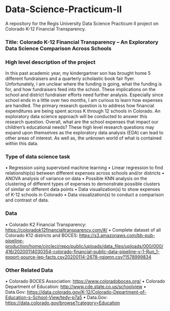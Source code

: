 # Data-Science-Practicum-II
A repository for the Regis University Data Science Practicum II project on Colorado K-12 Financial Transparency.

### Title: Colorado K-12 Financial Transparency – An Exploratory Data Science Comparison Across Schools

### High level description of the project
In this past academic year, my kindergartner son has brought home 5 different fundraisers and a quarterly scholastic book fair flyer. Unfortunately, I am unclear where the funding is going, what the funding is for, and how fundraisers feed into the school. These implications on the school and district fundraiser efforts need further analysis. Especially since school ends in a little over two months, I am curious to learn how expenses are handled. The primary research question is to address how financial expenditures are being spent across K through 12 schools in Colorado. An exploratory data science approach will be conducted to answer this research question. Overall, what are the school expenses that impact our children’s educational needs? These high level research questions may expand upon themselves as the exploratory data analysis (EDA) can lead to other areas of interest. As well as, the unknown world of what is contained within this data.

### Type of data science task
•	Regression using supervised machine learning 
•	Linear regression to find relationship(s) between different expenses across schools and/or districts
•	ANOVA analysis of variance on data
•	Possible KNN analysis on the clustering of different types of expenses to demonstrate possible clusters of similar or different data points
•	Data visualization(s) to show expenses of K-12 schools in Colorado 
•	Data visualization(s) to conduct a comparison and contrast of data.

### Data
• Colorado K2 Financial Transparency: https://coloradok12financialtransparency.com/#/
• Complete dataset of all Colorado K12 districts and BOCES: https://s3.amazonaws.com/bb-pub-pipeline-production/home/circleci/repo/public/uploads/data_files/uploads/000/000/416/20200114030354-colorado-financial-public-data-pipeline-v-1-Run_1-export-source-lep-facts.csv20200114-2678-rqjqmn.csv?1578999834

### Other Related Data
• Colorado BOCES Association: https://www.coloradoboces.org/
• Colorado Department of Education: http://www.cde.state.co.us/schoolview
• Data.Gov: https://data.colorado.gov/K-12/Colorado-Department-of-Education-s-School-View/tedy-p7a5
• Data.Gov: https://data.colorado.gov/browse?category=Education

